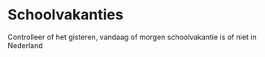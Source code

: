 # Schoolvakanties

Controlleer of het gisteren, vandaag of morgen schoolvakantie is of niet in Nederland